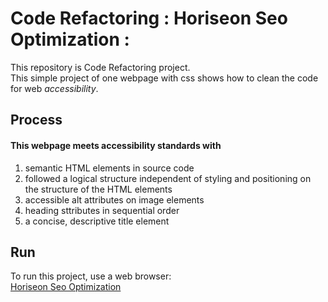 # Code Refactoring : Horiseon Seo Optimization : 
This repository is Code Refactoring project.  
This simple project of one webpage with css shows how to clean the code for web _accessibility_.
	
## Process
#### This webpage meets accessibility standards with 
1) semantic HTML elements in source code
2) followed a logical structure independent of styling and positioning on the structure of the HTML elements
3) accessible alt attributes on image elements
4) heading sttributes in sequential order
5) a concise, descriptive title element
	
## Run
To run this project, use a web browser:  
[Horiseon Seo Optimization](https://klhi3.github.io/horiseon-seo-optimization/)
